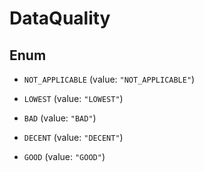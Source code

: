 

# DataQuality

## Enum


* `NOT_APPLICABLE` (value: `"NOT_APPLICABLE"`)

* `LOWEST` (value: `"LOWEST"`)

* `BAD` (value: `"BAD"`)

* `DECENT` (value: `"DECENT"`)

* `GOOD` (value: `"GOOD"`)



